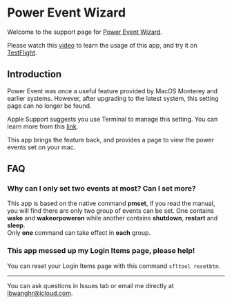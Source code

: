 # Power Event Wizard
Welcome to the support page for [Power Event Wizard](https://apps.apple.com/cn/app/scheduled-startup-wizard/id6503290654?mt=12).  

Please watch this [video](https://youtu.be/Mh2bkcEp0tE) to learn the usage of this app, and try it on [TestFlight](https://testflight.apple.com/join/XfE2jsU8).

## Introduction
Power Event was once a useful feature provided by MacOS Monterey and earlier systems. However, after upgrading to the latest system, this setting page can no longer be found.

Apple Support suggests you use Terminal to manage this setting. You can learn more from this [link](https://support.apple.com/guide/mac-help/schedule-your-mac-to-turn-on-or-off-mchl40376151/mac).

This app brings the feature back, and provides a page to view the power events set on your mac.

## FAQ

### Why can I only set two events at most? Can I set more?  
This app is based on the native command **pmset**, if you read the manual, you will find there are only two group of events can be set. One contains **wake** and **wakeorpoweron** while another contains **shutdown**, **restart** and **sleep**.  
Only **one** command can take effect in **each** group.

### This app messed up my Login Items page, please help!
You can reset your Login Items page with this command `sfltool resetbtm`.


---
You can ask questions in Issues tab or email me directly at lbwanghr@icloud.com.
